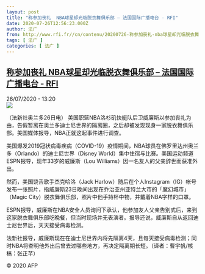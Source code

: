 ```yaml
---
layout: post
title: "称参加丧礼  NBA球星却光临脱衣舞俱乐部 – 法国国际广播电台 - RFI"
date: 2020-07-26T12:56:23.000Z
author: 法广
from: http://www.rfi.fr//cn/contenu/20200726-称参加丧礼-nba球星却光临脱衣舞俱乐部
tags: [ 法广 ]
categories: [ 法广 ]
---
```

<!--1595768183000-->
[称参加丧礼  NBA球星却光临脱衣舞俱乐部 – 法国国际广播电台 - RFI](http://www.rfi.fr//cn/contenu/20200726-%E7%A7%B0%E5%8F%82%E5%8A%A0%E4%B8%A7%E7%A4%BC-nba%E7%90%83%E6%98%9F%E5%8D%B4%E5%85%89%E4%B8%B4%E8%84%B1%E8%A1%A3%E8%88%9E%E4%BF%B1%E4%B9%90%E9%83%A8)
------

<div>
<div>26/07/2020 - 13:20</div><img src="https://s.rfi.fr/media/display/ce0c8854-cf37-11ea-85e3-005056bff430/w:310/p:16x9/spo0006b.200726192002.jpg"><div class="t-content__body u-clearfix"><div class="m-interstitial"></div><p>（法新社奥兰多26日电）    美国职篮NBA洛杉矶快艇队后卫威廉斯以参加丧礼为由，告假暂离在奥兰多迪士尼世界的隔离圈，之后却被发现现身一家脱衣舞俱乐部。美国媒体报导，NBA正就这起事件进行调查。</p><p>    美国爆发2019冠状病毒疾病（COVID-19）疫情期间，NBA球员在佛罗里达州奥兰多（Orlando）的迪士尼世界（Disney World）集中住宿与比赛。美国运动频道ESPN报导，现年33岁的威廉斯（Lou Williams）因一名友人的父亲辞世而获准外出。</p><p>    然而，美国饶舌歌手杰克哈洛（Jack Harlow）随后在个人Instagram（IG）帐号发布一张照片，指威廉斯23日晚间出现在乔治亚州亚特兰大市的「魔幻城市」（Magic City）脱衣舞俱乐部，照片中他手持杯中物，并戴着NBA字样的口罩。</p><p>    ESPN报导，威廉斯在NBA安全人员询问下承认，他参加友人父亲告别式后，来到这家脱衣舞俱乐部吃晚餐，但当时现场并无表演者。报导还说，威廉斯自从返回迪士尼世界后，天天接受病毒检测。</p><p>    法新社报导，威廉斯现在在迪士尼世界内将先隔离4天，且每天接受病毒检测；同时NBA将查明他外出后曾去过哪些地方，再决定隔离期长短。（译者：曹宇帆/核稿：张正芊）</p><p class="t-copyright">© 2020 AFP</p>        </div>
</div>

